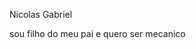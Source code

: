 Nicolas Gabriel 

sou filho do meu pai e quero ser mecanico

<!---
nicoolasmecanico/nicoolasmecanico is a ✨ special ✨ repository because its `README.md` (this file) appears on your GitHub profile.
You can click the Preview link to take a look at your changes.
--->
